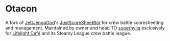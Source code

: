 # Otacon
A fork of [JettJengaGod](https://github.com/JettJengaGod)'s [JustScoreSheetBot](https://github.com/JettJengaGod/JustScoreSheetBot) for crew battle scoresheeting and management. Maintained by owner and head TO [superhylia](https://github.com/superhylia) exclusively for [Lifelight Café](https://discord.gg/499qKPPBcp) and its Steamy League crew battle league.
